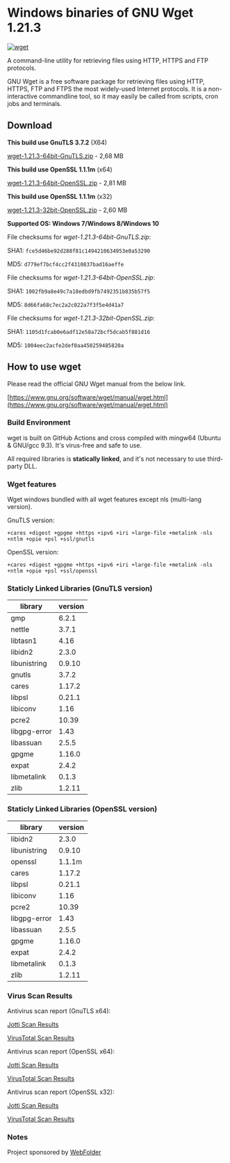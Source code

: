 # Windows binaries of GNU Wget 1.21.3

[![wget](https://github.com/webfolderio/wget-windows/actions/workflows/wget.yml/badge.svg)](https://github.com/webfolderio/wget-windows/actions/workflows/wget.yml)

A command-line utility for retrieving files using HTTP, HTTPS and FTP protocols.

GNU Wget is a free software package for retrieving files using HTTP, HTTPS, FTP
and FTPS the most widely-used Internet protocols. It is a non-interactive commandline tool,
so it may easily be called from scripts, cron jobs and terminals.

## Download

__This build use GnuTLS 3.7.2__ (X64)

[wget-1.21.3-64bit-GnuTLS.zip](https://github.com/webfolderio/wget-windows/releases/download/v1.21.3/wget-1.21.3-64bit-GnuTLS.zip) - 2,68 MB

__This build use OpenSSL 1.1.1m__ (x64)

[wget-1.21.3-64bit-OpenSSL.zip](https://github.com/webfolderio/wget-windows/releases/download/v1.21.3/wget-1.21.3-64bit-OpenSSL.zip) - 2,81 MB

__This build use OpenSSL 1.1.1m__ (x32)

[wget-1.21.3-32bit-OpenSSL.zip](https://github.com/webfolderio/wget-windows/releases/download/v1.21.3/wget-1.21.3-32bit-OpenSSL.zip) - 2,60 MB

__Supported OS: Windows 7/Windows 8/Windows 10__

File checksums for *wget-1.21.3-64bit-GnuTLS.zip*:

SHA1: `fce5d46be92d288f81c1494210634953e0a53290`

MD5: `d779ef7bcf4cc2f4310837bad16aeffe`


File checksums for *wget-1.21.3-64bit-OpenSSL.zip*:

SHA1: `1002fb9a8e49c7a18edbd9fb7492351b835b57f5`

MD5: `8d66fa68c7ec2a2c022a7f3f5e4d41a7`


File checksums for *wget-1.21.3-32bit-OpenSSL.zip*:

SHA1: `1105d1fcab0e6adf12e58a72bcf5dcab5f881d16`

MD5: `1004eec2acfe2def0aa450259485820a`

## How to use wget

Please read the official GNU Wget manual from the below link.

[https://www.gnu.org/software/wget/manual/wget.html](https://www.gnu.org/software/wget/manual/wget.html)

### Build Environment

wget is built on GitHub Actions and cross compiled with mingw64 (Ubuntu & GNU/gcc 9.3). It's virus-free and safe to use.

All required libraries is **statically linked**, and it's not necessary to use third-party DLL.


### Wget features

Wget windows bundled with all wget features except nls (multi-lang version).

GnuTLS version:

`+cares +digest +gpgme +https +ipv6 +iri +large-file +metalink -nls +ntlm +opie +psl +ssl/gnutls`

OpenSSL version:

`+cares +digest +gpgme +https +ipv6 +iri +large-file +metalink -nls +ntlm +opie +psl +ssl/openssl`

### Staticly Linked Libraries (GnuTLS version)

library       | version |
--------------| --------|
gmp           | 6.2.1   |
nettle        | 3.7.1   |
libtasn1      | 4.16    |
libidn2       | 2.3.0   |
libunistring  | 0.9.10  |
gnutls        | 3.7.2   |
cares         | 1.17.2  |
libpsl        | 0.21.1  |
libiconv      | 1.16    |
pcre2         | 10.39   |
libgpg-error  | 1.43    |
libassuan     | 2.5.5   |
gpgme         | 1.16.0  |
expat         | 2.4.2   |
libmetalink   | 0.1.3   |
zlib          | 1.2.11  |

### Staticly Linked Libraries (OpenSSL version)

library       | version |
--------------| --------|
libidn2       | 2.3.0   |
libunistring  | 0.9.10  |
openssl       | 1.1.1m  |
cares         | 1.17.2  |
libpsl        | 0.21.1  |
libiconv      | 1.16    |
pcre2         | 10.39   |
libgpg-error  | 1.43    |
libassuan     | 2.5.5   |
gpgme         | 1.16.0  |
expat         | 2.4.2   |
libmetalink   | 0.1.3   |
zlib          | 1.2.11  |

### Virus Scan Results

Antivirus scan report (GnuTLS x64):

[Jotti Scan Results](https://virusscan.jotti.org/en-US/filescanjob/vm4c1n8lon)

[VirusTotal Scan Results](https://www.virustotal.com/gui/file/53250e1755ceb7e02d03cbeff793205df1c144a2e283b538e07373b677f038e9)

Antivirus scan report (OpenSSL x64):

[Jotti Scan Results](https://virusscan.jotti.org/en-US/filescanjob/nfoolk6gbg)

[VirusTotal Scan Results](https://www.virustotal.com/gui/file/a0cdc3a1e5706e973b776092d3999b056877f6018f5595d03d20dcaa44e92882)

Antivirus scan report (OpenSSL x32):

[Jotti Scan Results](https://virusscan.jotti.org/en-US/filescanjob/pgjs2zcfan)

[VirusTotal Scan Results](https://www.virustotal.com/gui/file/1b512b3cd1eb28b1d543ddc3248b3c432b0787d25db3d0d295a482ad3551196b)


### Notes

Project sponsored by [WebFolder](https://webfolder.io)
